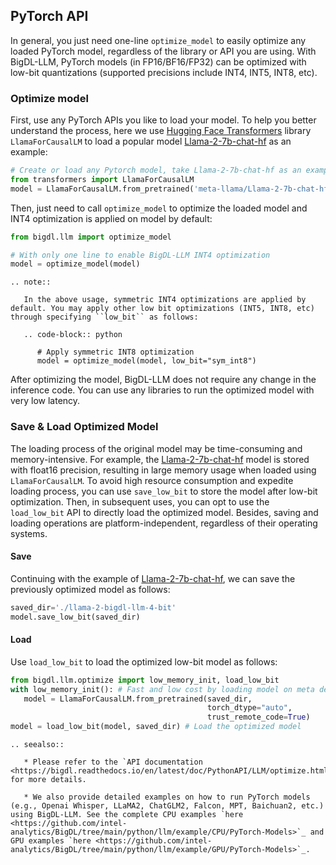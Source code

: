 ## PyTorch API

In general, you just need one-line `optimize_model` to easily optimize any loaded PyTorch model, regardless of the library or API you are using. With BigDL-LLM, PyTorch models (in FP16/BF16/FP32) can be optimized with low-bit quantizations (supported precisions include INT4, INT5, INT8, etc).

### Optimize model

First, use any PyTorch APIs you like to load your model. To help you better understand the process, here we use [Hugging Face Transformers](https://huggingface.co/docs/transformers/index) library `LlamaForCausalLM` to load a popular model [Llama-2-7b-chat-hf](https://huggingface.co/meta-llama/Llama-2-7b-chat-hf) as an example:

```python
# Create or load any Pytorch model, take Llama-2-7b-chat-hf as an example
from transformers import LlamaForCausalLM
model = LlamaForCausalLM.from_pretrained('meta-llama/Llama-2-7b-chat-hf', torch_dtype='auto', low_cpu_mem_usage=True)
```

Then, just need to call `optimize_model` to optimize the loaded model and INT4 optimization is applied on model by default: 
```python
from bigdl.llm import optimize_model

# With only one line to enable BigDL-LLM INT4 optimization
model = optimize_model(model)
```

```eval_rst
.. note::

   In the above usage, symmetric INT4 optimizations are applied by default. You may apply other low bit optimizations (INT5, INT8, etc) through specifying ``low_bit`` as follows:

   .. code-block:: python

      # Apply symmetric INT8 optimization
      model = optimize_model(model, low_bit="sym_int8")
```

After optimizing the model, BigDL-LLM does not require any change in the inference code. You can use any libraries to run the optimized model with very low latency.

### Save & Load Optimized Model

The loading process of the original model may be time-consuming and memory-intensive. For example, the [Llama-2-7b-chat-hf](https://huggingface.co/meta-llama/Llama-2-7b-chat-hf) model is stored with float16 precision, resulting in large memory usage when loaded using `LlamaForCausalLM`. To avoid high resource consumption and expedite loading process, you can use `save_low_bit` to store the model after low-bit optimization. Then, in subsequent uses, you can opt to use the `load_low_bit` API to directly load the optimized model. Besides, saving and loading operations are platform-independent, regardless of their operating systems.
#### Save

Continuing with the example of [Llama-2-7b-chat-hf](https://huggingface.co/meta-llama/Llama-2-7b-chat-hf), we can save the previously optimized model as follows:
```python
saved_dir='./llama-2-bigdl-llm-4-bit'
model.save_low_bit(saved_dir)
```
#### Load

Use `load_low_bit` to load the optimized low-bit model as follows:
```python
from bigdl.llm.optimize import low_memory_init, load_low_bit
with low_memory_init(): # Fast and low cost by loading model on meta device
   model = LlamaForCausalLM.from_pretrained(saved_dir,
                                            torch_dtype="auto",
                                            trust_remote_code=True)
model = load_low_bit(model, saved_dir) # Load the optimized model
```


```eval_rst
.. seealso::

   * Please refer to the `API documentation <https://bigdl.readthedocs.io/en/latest/doc/PythonAPI/LLM/optimize.html>`_ for more details.

   * We also provide detailed examples on how to run PyTorch models (e.g., Openai Whisper, LLaMA2, ChatGLM2, Falcon, MPT, Baichuan2, etc.) using BigDL-LLM. See the complete CPU examples `here <https://github.com/intel-analytics/BigDL/tree/main/python/llm/example/CPU/PyTorch-Models>`_ and GPU examples `here <https://github.com/intel-analytics/BigDL/tree/main/python/llm/example/GPU/PyTorch-Models>`_.
```
